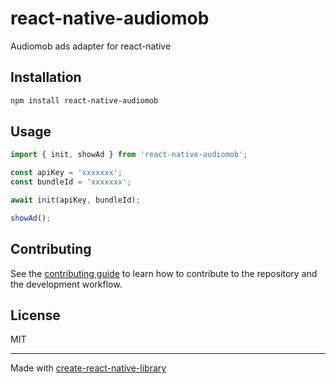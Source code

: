 # react-native-audiomob

Audiomob ads adapter for react-native

## Installation

```sh
npm install react-native-audiomob
```

## Usage


```js
import { init, showAd } from 'react-native-audiomob';

const apiKey = 'xxxxxxx';
const bundleId = 'xxxxxxx';

await init(apiKey, bundleId);

showAd();
```


## Contributing

See the [contributing guide](CONTRIBUTING.md) to learn how to contribute to the repository and the development workflow.

## License

MIT

---

Made with [create-react-native-library](https://github.com/callstack/react-native-builder-bob)
